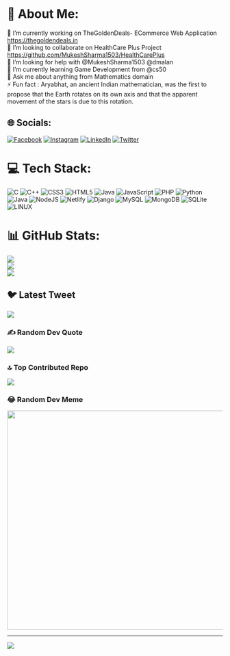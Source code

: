 # 💫 About Me:
🔭 I’m currently working on TheGoldenDeals- ECommerce Web Application https://thegoldendeals.in<br>👯 I’m looking to collaborate on HealthCare Plus Project https://github.com/MukeshSharma1503/HealthCarePlus<br>🤝 I’m looking for help with @MukeshSharma1503 @dmalan<br>🌱 I’m currently learning Game Development from @cs50<br>💬 Ask me about anything from Mathematics domain<br>⚡ Fun fact : Aryabhat, an ancient Indian mathematician, was the first to propose that the Earth rotates on its own axis and that the apparent movement of the stars is due to this rotation.


## 🌐 Socials:
[![Facebook](https://img.shields.io/badge/Facebook-%231877F2.svg?logo=Facebook&logoColor=white)](https://facebook.com/king.ziddyboy) [![Instagram](https://img.shields.io/badge/Instagram-%23E4405F.svg?logo=Instagram&logoColor=white)](https://instagram.com/a.niketkumar) [![LinkedIn](https://img.shields.io/badge/LinkedIn-%230077B5.svg?logo=linkedin&logoColor=white)](https://linkedin.com/in/aniket-kumar-sharma-b09832174) [![Twitter](https://img.shields.io/badge/Twitter-%231DA1F2.svg?logo=Twitter&logoColor=white)](https://twitter.com/AKaySharm) 

# 💻 Tech Stack:
![C](https://img.shields.io/badge/c-%2300599C.svg?style=for-the-badge&logo=c&logoColor=white) ![C++](https://img.shields.io/badge/c++-%2300599C.svg?style=for-the-badge&logo=c%2B%2B&logoColor=white) ![CSS3](https://img.shields.io/badge/css3-%231572B6.svg?style=for-the-badge&logo=css3&logoColor=white) ![HTML5](https://img.shields.io/badge/html5-%23E34F26.svg?style=for-the-badge&logo=html5&logoColor=white) ![Java](https://img.shields.io/badge/java-%23ED8B00.svg?style=for-the-badge&logo=java&logoColor=white) ![JavaScript](https://img.shields.io/badge/javascript-%23323330.svg?style=for-the-badge&logo=javascript&logoColor=%23F7DF1E) ![PHP](https://img.shields.io/badge/php-%23777BB4.svg?style=for-the-badge&logo=php&logoColor=white) ![Python](https://img.shields.io/badge/python-3670A0?style=for-the-badge&logo=python&logoColor=ffdd54) ![Java](https://img.shields.io/badge/java-%23ED8B00.svg?style=for-the-badge&logo=java&logoColor=white) ![NodeJS](https://img.shields.io/badge/node.js-6DA55F?style=for-the-badge&logo=node.js&logoColor=white) ![Netlify](https://img.shields.io/badge/netlify-%23000000.svg?style=for-the-badge&logo=netlify&logoColor=#00C7B7) ![Django](https://img.shields.io/badge/django-%23092E20.svg?style=for-the-badge&logo=django&logoColor=white) ![MySQL](https://img.shields.io/badge/mysql-%2300f.svg?style=for-the-badge&logo=mysql&logoColor=white) ![MongoDB](https://img.shields.io/badge/MongoDB-%234ea94b.svg?style=for-the-badge&logo=mongodb&logoColor=white) ![SQLite](https://img.shields.io/badge/sqlite-%2307405e.svg?style=for-the-badge&logo=sqlite&logoColor=white) ![LINUX](https://img.shields.io/badge/Linux-FCC624?style=for-the-badge&logo=linux&logoColor=black)
# 📊 GitHub Stats:
![](https://github-readme-stats.vercel.app/api?username=ak5154639&theme=dark&hide_border=false&include_all_commits=true&count_private=true)<br/>
![](https://github-readme-streak-stats.herokuapp.com/?user=ak5154639&theme=dark&hide_border=false)<br/>
![](https://github-readme-stats.vercel.app/api/top-langs/?username=ak5154639&theme=dark&hide_border=false&include_all_commits=true&count_private=true&layout=compact)

## 🐦 Latest Tweet
[![](https://gtce.itsvg.in/api?username=AKaySharm)](https://github.com/VishwaGauravIn/github-twitter-card-embed)

### ✍️ Random Dev Quote
![](https://quotes-github-readme.vercel.app/api?type=horizontal&theme=radical)

### 🔝 Top Contributed Repo
![](https://github-contributor-stats.vercel.app/api?username=ak5154639&limit=5&theme=dark&combine_all_yearly_contributions=true)

### 😂 Random Dev Meme
<img src="https://rm.up.railway.app/" width="512px"/>

---
[![](https://visitcount.itsvg.in/api?id=ak5154639&icon=0&color=0)](https://visitcount.itsvg.in)

<!-- Proudly created with GPRM ( https://gprm.itsvg.in ) -->
